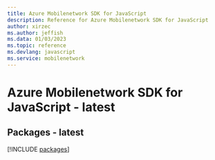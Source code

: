 ```yaml
---
title: Azure Mobilenetwork SDK for JavaScript
description: Reference for Azure Mobilenetwork SDK for JavaScript
author: xirzec
ms.author: jeffish
ms.data: 01/03/2023
ms.topic: reference
ms.devlang: javascript
ms.service: mobilenetwork
---
```

# Azure Mobilenetwork SDK for JavaScript - latest
## Packages - latest
[!INCLUDE [packages](mobilenetwork-index.md)]